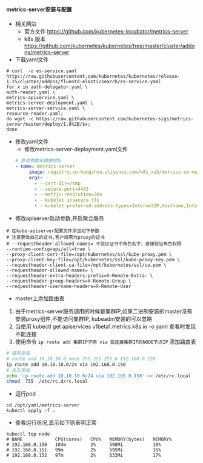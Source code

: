 
#### metrics-server安装与配置

- 相关网站
   - 官方文件 https://github.com/kubernetes-incubator/metrics-server
   - k8s 版本 https://github.com/kubernetes/kubernetes/tree/master/cluster/addons/metrics-server
- 下载yaml文件
```shell
# curl  -o es-service.yaml  https://raw.githubusercontent.com/kubernetes/kubernetes/release-1.15/cluster/addons/fluentd-elasticsearch/es-service.yaml
for x in auth-delegator.yaml \
auth-reader.yaml \
metrics-apiservice.yaml \
metrics-server-deployment.yaml \
metrics-server-service.yaml \
resource-reader.yaml;
do wget -c https://raw.githubusercontent.com/kubernetes-sigs/metrics-server/master/deploy/1.8%2B/$x;
done

```

- 修改yaml文件
   - 修改metrics-server-deployment.yaml文件
   ```yaml
   # 修改参数和镜像地址
   - name: metrics-server
        image: registry.cn-hangzhou.aliyuncs.com/k8s_xzb/metrics-server-amd64:v0.3.6
        args:
          - --cert-dir=/tmp
          - --secure-port=4443
          - --metric-resolution=30s
          - --kubelet-insecure-tls
          - --kubelet-preferred-address-types=InternalIP,Hostname,InternalDNS,ExternalDNS,ExternalIP
   ```
- 修改apiserver启动参数,开启聚合服务
```shell
# 在kube-apiserver配置文件添加如下参数
# 注意更改自己的证书,客户端需为proxy的证书
# --requestheader-allowed-names= 不验证证书中角色名字，直接验证角色权限
--runtime-config=api/all=true \
--proxy-client-cert-file=/opt/kubernetes/ssl/kube-proxy.pem \
--proxy-client-key-file=/opt/kubernetes/ssl/kube-proxy-key.pem \
--requestheader-client-ca-file=/opt/kubernetes/ssl/ca.pem \
--requestheader-allowed-names= \
--requestheader-extra-headers-prefix=X-Remote-Extra- \
--requestheader-group-headers=X-Remote-Group \
--requestheader-username-headers=X-Remote-User
```

- master上添加路由表
1. 由于metrics-server服务调用的时候是集群IP,如果二进制安装的master没有安装proxy组件,不能访问集群IP, kubeadm安装的可以忽略
2. 当使用 kubectl get apiservices v1beta1.metrics.k8s.io -o yaml 查看时发现不能连接
3. 使用命令 `ip route add 集群IP子网 via 能连接集群IP的NODE节点IP`   添加路由表
```bash
# 临时添加 
# route add 10.10.10.0 mask 255.255.255.0 192.168.0.150
ip route add 10.10.10.0/24 via 192.168.0.150
# 永久添加
echo 'ip route add 10.10.10.0/24 via 192.168.0.150' >> /etc/rc.local
chmod  755  /etc/rc.d/rc.local
```
- 运行pod
```shell
cd /opt/yaml/metrics-server
kubectl apply -f .
```
- 查看运行状况,显示如下则表明正常
```shell
kubectl top node
# NAME            CPU(cores)   CPU%   MEMORY(bytes)   MEMORY%
# 192.168.0.150   104m         2%     598Mi           16%
# 192.168.0.151   99m          2%     595Mi           16%
# 192.168.0.152   97m          2%     633Mi           17%
```
